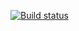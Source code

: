[![Build status](https://ci.appveyor.com/api/projects/status/fhfv4u6b5pnsbiym/branch/master?svg=true)](https://ci.appveyor.com/project/Kisnik/postmanecho/branch/master)
